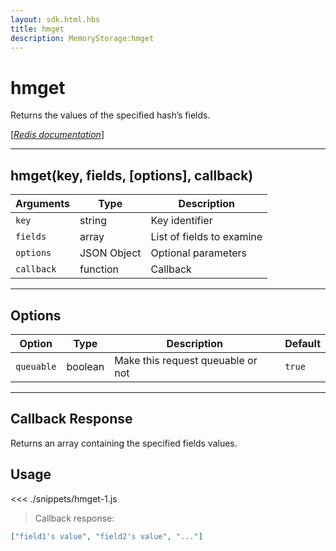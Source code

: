 ```yaml
---
layout: sdk.html.hbs
title: hmget
description: MemoryStorage:hmget
---
```


# hmget

Returns the values of the specified hash’s fields.

[[_Redis documentation_]](https://redis.io/commands/hmget)

---

## hmget(key, fields, [options], callback)

| Arguments  | Type        | Description               |
| ---------- | ----------- | ------------------------- |
| `key`      | string      | Key identifier            |
| `fields`   | array       | List of fields to examine |
| `options`  | JSON Object | Optional parameters       |
| `callback` | function    | Callback                  |

---

## Options

| Option     | Type    | Description                       | Default |
| ---------- | ------- | --------------------------------- | ------- |
| `queuable` | boolean | Make this request queuable or not | `true`  |

---

## Callback Response

Returns an array containing the specified fields values.

## Usage

<<< ./snippets/hmget-1.js

> Callback response:

```json
["field1's value", "field2's value", "..."]
```
